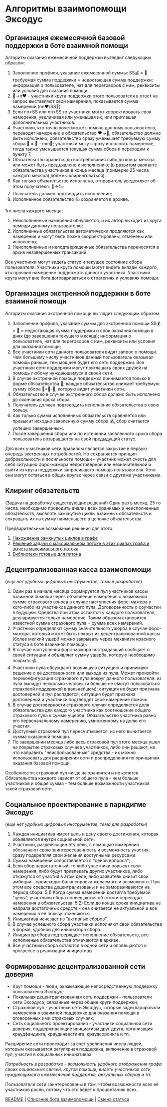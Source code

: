 #  Алгоритмы взаимопомощи Эксодус

## Организация ежемесячной базовой поддержки в боте взаимной помощи
Алгоритм оказания ежемесячной поддержки выглядит следующим образом:
1) Заполнение профиля, указание ежемесячной суммы:  SS💰 = 🙏 требуемая сумма поддержки = недостающая сумма поддержки; информация о пользователе, чат для переговоров с ним, реквизиты или условия для оказания помощи.
2) 👥->n❤️ - участники круга поддержки этого пользователя в ответ на запрос выставляют свои намерения, показывается сумма намерений (nn❤️/SS🙏).
3) Если nn<SS или nn>SS то участники могут корректировать свои намерения, увеличивая или уменьшая их, или приглашая дополнительных участников.
4) Участники, кто точно хочет/может помочь данному пользователю, переводят намерение в обязательство ❤️->🤝; обязательство должно быть исполнено; обязательство сразу уменьшает требуемую сумму сбора 🙏 = 🙏 - mm🤝; участники могут сразу исполнить намерение, тогда также уменьшается текущая сумма сбора и переходим к пункту 7.
5) Обязательство хранится до востребования либо до конца месяца или может быть предъявлено к исполнению; (в развитом варианте обязательства участников в конце месяца (примерно 25 числа каждого месяца) должны клиринговаться).
6) Как только обязательство исполнено, отправитель уведомляет об этом получателя: 🤝->👍;
7) Получатель должен подтвердить исполнение;
8) Исполненное обязательство 👍 сохраняется в архиве.

1го числа каждого месяца: 
1) Неисполненные намерения обнуляются, и их автор выходит из круга помощи данному пользователю; 
2) Исполненные обязательства автоматически продляются как намерение и могут быть позже скорректированы, отменены или исполнены;
3) Неисполненные и неподтвержденные обязательства переносятся в архив незавершенных транзакций.

Все участники могут видеть статус и текущее состояние сбора пользователя. Участники круга помощи могут видеть вклады каждого, кто проявил намерение поддержать данного участника. Участники круга могут вне бота договариваться о стратегиях и условиях помощи. 

## Организация экстренной поддержки в боте взаимной помощи
Алгоритм оказания экстренной помощи выглядит следующим образом:
1) Заполнение профиля, указание суммы для экстренной помощи  SS💰 = 🙏 = недостающая сумма поддержки и срок оказания помощи в днях (до завершения текущего месяца); информация о пользователе, чат для переговоров с ним, реквизиты или условия для оказания помощи;
2) Все участники сети данного пользователя видят запрос о помощи. Чем большему числу участников данный пользователь оказывал помощь раньше, тем мощнее будет его сеть поддержки. Все участники сети поддержки могут приглашать своих друзей на помощь любому нуждающемуся в своей сети.
3) В случае экстренной помощи поддержка принимается только в форме обязательства 🤝; каждое обязательство снижает требуемую сумму сбора 🙏=🙏-🤝, которую видят участники сети. 
3) Обязательство в случае экстренного сбора должно быть исполнено до окончания срока сбора. 
4) Получатель должен  подтвердить исполнение обязательства в свою пользу.
5) Как только сумма исполненных обязательств сравняется или превысит исходно заявленную сумму сбора 💰, сбор считается успешно завершенным.
6) После завершения сбора или по истечении заявленного срока сбора пользователь возвращается на свой предыдущий статус.

Для всех участников сети правилом является закрытие в первую очередь экстренных потребностей. Но сохраняется принцип добровольности и посильности помощи – участник может счесть для себя ситуацию форс-мажора недостоверной или незначительной и выйти из круга поддержки запросившего помощь пользователя. Хотя они могут остаться в общих кругах через связи с другими участниками.

## Клиринг обязательств
(Задача на доработку существующих решений)
Один раз в месяц, 25 го числа, необходимо проводить анализ всех хранимых и неисполненных обязательств, выявлять замкнутые циклы взаимных обязательств и сокращать их на сумму наименьшего в цепочке обязательства. 

Предварительные возможные решения для этого: 
1) [ Нахождение замкнутых циклов в графе](https://coderoad.ru/29244965/%D0%9D%D0%B0%D1%85%D0%BE%D0%B6%D0%B4%D0%B5%D0%BD%D0%B8%D0%B5-%D0%B2%D1%81%D0%B5%D1%85-%D0%B7%D0%B0%D0%BC%D0%BA%D0%BD%D1%83%D1%82%D1%8B%D1%85-%D1%86%D0%B8%D0%BA%D0%BB%D0%BE%D0%B2-%D0%B2-%D0%B3%D1%80%D0%B0%D1%84%D0%B5) 
2)  [Решение задачи о максимальном потоке в этих циклах графа и вычета максимального потока](https://ru.wikipedia.org/wiki/%D0%97%D0%B0%D0%B4%D0%B0%D1%87%D0%B0_%D0%BE_%D0%BC%D0%B0%D0%BA%D1%81%D0%B8%D0%BC%D0%B0%D0%BB%D1%8C%D0%BD%D0%BE%D0%BC_%D0%BF%D0%BE%D1%82%D0%BE%D0%BA%D0%B5#:~:text=%D0%92%20%D1%82%D0%B5%D0%BE%D1%80%D0%B8%D0%B8%20%D0%BE%D0%BF%D1%82%D0%B8%D0%BC%D0%B8%D0%B7%D0%B0%D1%86%D0%B8%D0%B8%20%D0%B8%20%D1%82%D0%B5%D0%BE%D1%80%D0%B8%D0%B8,%D1%81%D1%83%D0%BC%D0%BC%D0%B0%20%D0%BF%D0%BE%D1%82%D0%BE%D0%BA%D0%BE%D0%B2%20%D0%B2%20%D1%81%D1%82%D0%BE%D0%BA%20%D0%BC%D0%B0%D0%BA%D1%81%D0%B8%D0%BC%D0%B0%D0%BB%D1%8C%D0%BD%D0%B0) 
3) [Библиотеки готовые для питона](https://networkx.org/documentation/networkx-1.9.1/reference/generated/networkx.algorithms.cycles.simple_cycles.html#simple-cycles)

## Децентрализованная касса взаимопомощи
(_еще нет удобных цифровых инструментов, тема в разработке_)
1) Один раз в начале месяца формируется пул участников кассы взаимной помощи через объявление намерения о возможной сумме страхового взноса в случае наступления форс-мажора у кого-либо из участников данного пула. Договоренность о соучастии в будущем. Средства при этом остаются у каждого пользователя, декларируется только намерение. Таким образом становится известной сумма страхового пула = сумма всех намерений.
2) Участники определяют сумму значительного ущерба в случае форс-мажора, который может быть покрыт из децентрализованной кассы (более мелкий ущерб можно закрывать через механизм красного статуса в боте взаимной помощи).
3) В случае наступления форс-мажора пострадавший сообщает о своей ситуации и объявляет сумму ущерба, которую необходимо покрыть 💰.
4) Участники пула обсуждают возникшую ситуацию и принимают решение о её достоверности или выходе из пула. Может произойти переконфигурация страхового пула вокруг данного пользователя: из пула выпадут несколько человек (и больше не смогут пользоваться страховой поддержкой в дальнейшем); ситуация не будет признана достоверной и пул распадётся; ситуация будет признана достоверной и участники подтвердят своё намерение помочь.
5) В случае достоверности страхового случая определяется доля обязательства для каждого участника как соотношение общего страхового пула к сумме ущерба. Обязательство участника равно его первоначальному намерению, умноженному на долю его участия.
6) Доступный страховой пул пересчитывается, из него вычитается сумма оказанной помощи. 
7) По завершении месяца либо весь страховой пул этого месяца ушел на покрытие страховых случаев участников, либо они решают, на что направить "неиспользованные" средства - их можно использовать для расширения сети и распределения по принципам оказания базовой помощи. 

Особенности: страховой пул нигде не храниятся и не копится. Обязательства каждого зависят от общего пула - чем больше участников и общая сумма - тем больше возможности участников такой страховой сети. 

## Социальное проектирование в паридигме Эксодус
(_еще нет удобных цифровых инструментов, тема для разработки_)
1) Каждая инициатива имеет цель и цену своего достижения, которая объявляется внутри социальной сети.
2) Участники, разделяющие эту цель, с помощью намерений обозначают свою заинтересованность и возможность участия, сразу подкрепляя свои желания доступными ресурсами.
3) Сумма намерений сопоставляется с "ценой вопроса";
4) Если сбор недостаточный, то либо участники повысят свои намерения, либо будут привлекать других участников, либо откажутся от участия в этом деле, либо заявитель снизит свои амбиции - происходит балансировка желаемого и возможного. При этом все средства децентрализованы и не замораживаются на период сбора.
5.1) Когда сумма намерений достигла требуемой "цены", участники сбора оповещаются об этом и переводят намерения в обязательства.
5.2) Если до конца срока инициатива не набрала достаточных средств - она считается не актуальной и все намерения в её пользу отменяются.
6) Инициатива исчезает из  "активных сборов".
7) В случае успешного сбора участники исполняют свои обязательства в форме, удобной для инициатора сбора.
8) Инициатор сбора подтверждает исполнение обязательств, все исполненые обязательства отмечаются в архиве.
9) Все участники сбора остаются в одной сети и оповещаются о прогрессе в реализации инициативы.

## Формирование децентрализованной сети доверия
- Круг помощи - люди, оказывающие непосредственную поддержку пользователю Эксодус;
- Локальная децентрализованная сеть поддержки - пользователи сети Эксодуса, связанные через общие круги поддержки;
- Страховой пул - участники сети Эксодус, которые задекларировали намерения о взаимной поддержке для оказания помощи в оговоренных ими страховых случаях;
- Сеть социального проектирования - участники социальной сети доверия, поддерживающие инициативы друг друга, организация краудфандинга, краудинвестинга, краудсорсинга и тп.

Расширение сети происходит за счет увеличения числа людей, которым оказывается регулярная поддержка, включение в страховой пул, участия в социальных инициативах.

_Потребность в разработке - возможность удобного отображения графа своих социальных связей, кругов помощи, видеть участников сети, нуждающихся в ежемесячной поддержке, актуальных сборов и тп._

Пользователи сети заинтересованы в том, чтобы возможности всех её участников росли, потому что это ведет к процветанию всех. 

[README](README.md)  |   [Описание бота взаимопомощи](../index.md) | [Смена статуса](../actions/change_status.md)
